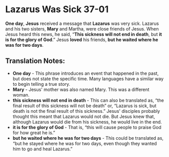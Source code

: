 Lazarus Was Sick 37-01
========================


**One day**, **Jesus** received a message that **Lazarus** was very
sick. Lazarus and his two sisters, **Mary** and Martha, were close friends
of Jesus. When Jesus heard this news, he said, “**This sickness will
not end in death**, but **it is for the glory of God**.” Jesus **loved**
his friends, **but he waited where he was for two days**.

Translation Notes:
------------------

-   **One day** - This phrase introduces an event that happened in the
    past, but does not state the specific time. Many languages have a
    similar way to begin telling a true story.
-   **Mary** - Jesus' mother was also named Mary. This was a different
    woman.
-   **this sickness will not end in death** - This can also be
    translated as, “the final result of this sickness will not be
    death” or, “Lazarus is sick, but death is not the final result
    of this sickness.” Jesus' disciples probably thought this meant
    that Lazarus would not die. But Jesus knew that, although Lazarus
    would die from his sickness, he would live in the end.
-   **it is for the glory of God** - That is, “this will cause people to
    praise God for how great he is.”
-   **but he waited where he was for two days** - This could be
    translated as, “but he stayed where he was for two days, even
    though they wanted him to go and heal Lazarus.”

